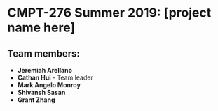 # CMPT-276 Summer 2019: [project name here]

## Team members:
* **Jeremiah Arellano**
* **Cathan Hui** - Team leader
* **Mark Angelo Monroy**
* **Shivansh Sasan**
* **Grant Zhang**



